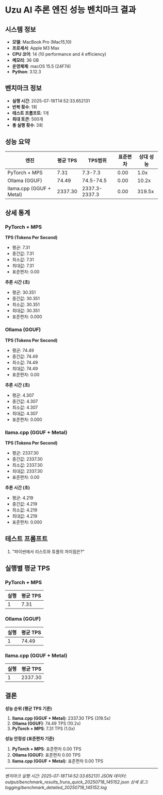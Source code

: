 # Uzu AI 추론 엔진 성능 벤치마크 결과

## 시스템 정보
- **모델**: MacBook Pro (Mac15,10)
- **프로세서**: Apple M3 Max
- **CPU 코어**: 14 (10 performance and 4 efficiency)
- **메모리**: 36 GB
- **운영체제**: macOS 15.5 (24F74)
- **Python**: 3.12.3

## 벤치마크 정보
- **실행 시간**: 2025-07-18T14:52:33.652131
- **반복 횟수**: 1회
- **테스트 프롬프트**: 1개
- **최대 토큰**: 500개
- **총 실행 횟수**: 3회

## 성능 요약

| 엔진 | 평균 TPS | TPS범위 | 표준편차 | 상대 성능 |
|------|----------|----------|----------|----------|
| PyTorch + MPS | 7.31 | 7.3-7.3 | 0.00 | 1.0x |
| Ollama (GGUF) | 74.49 | 74.5-74.5 | 0.00 | 10.2x |
| llama.cpp (GGUF + Metal) | 2337.30 | 2337.3-2337.3 | 0.00 | 319.5x |

## 상세 통계

### PyTorch + MPS

**TPS (Tokens Per Second)**
- 평균: 7.31
- 중간값: 7.31
- 최소값: 7.31
- 최대값: 7.31
- 표준편차: 0.00

**추론 시간 (초)**
- 평균: 30.351
- 중간값: 30.351
- 최소값: 30.351
- 최대값: 30.351
- 표준편차: 0.000

### Ollama (GGUF)

**TPS (Tokens Per Second)**
- 평균: 74.49
- 중간값: 74.49
- 최소값: 74.49
- 최대값: 74.49
- 표준편차: 0.00

**추론 시간 (초)**
- 평균: 4.307
- 중간값: 4.307
- 최소값: 4.307
- 최대값: 4.307
- 표준편차: 0.000

### llama.cpp (GGUF + Metal)

**TPS (Tokens Per Second)**
- 평균: 2337.30
- 중간값: 2337.30
- 최소값: 2337.30
- 최대값: 2337.30
- 표준편차: 0.00

**추론 시간 (초)**
- 평균: 4.219
- 중간값: 4.219
- 최소값: 4.219
- 최대값: 4.219
- 표준편차: 0.000

## 테스트 프롬프트

1. "파이썬에서 리스트와 튜플의 차이점은?"

## 실행별 평균 TPS

### PyTorch + MPS

| 실행 | 평균 TPS |
|------|----------|
| 1 | 7.31 |

### Ollama (GGUF)

| 실행 | 평균 TPS |
|------|----------|
| 1 | 74.49 |

### llama.cpp (GGUF + Metal)

| 실행 | 평균 TPS |
|------|----------|
| 1 | 2337.30 |

## 결론

**성능 순위 (평균 TPS 기준)**

1. **llama.cpp (GGUF + Metal)**: 2337.30 TPS (319.5x)
2. **Ollama (GGUF)**: 74.49 TPS (10.2x)
3. **PyTorch + MPS**: 7.31 TPS (1.0x)

**성능 안정성 (표준편차 기준)**

1. **PyTorch + MPS**: 표준편차 0.00 TPS
2. **Ollama (GGUF)**: 표준편차 0.00 TPS
3. **llama.cpp (GGUF + Metal)**: 표준편차 0.00 TPS

---

*벤치마크 실행 시간: 2025-07-18T14:52:33.652131*
*JSON 데이터: output/benchmark_results_1runs_quick_20250718_145152.json*
*상세 로그: logging/benchmark_detailed_20250718_145152.log*
